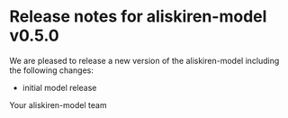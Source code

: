 # Release notes for aliskiren-model v0.5.0

We are pleased to release a new version of the aliskiren-model including the 
following changes:

- initial model release

Your aliskiren-model team
